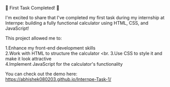 🚀 First Task Completed! 🚀

I'm excited to share that I've completed my first task during my internship at Internpe: building a fully functional calculator using HTML, CSS, and JavaScript!

This project allowed me to:

1.Enhance my front-end development skills
<br>
2.Work with HTML to structure the calculator
<br.
3.Use CSS to style it and make it look attractive
<br>
4.Implement JavaScript for the calculator's functionality

You can check out the demo here: https://abhishek080203.github.io/Internpe-Task-1/
